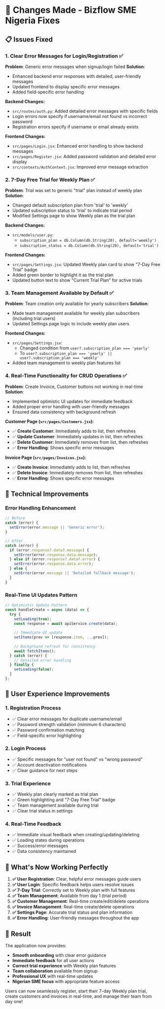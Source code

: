 # 🎯 Changes Made - Bizflow SME Nigeria Fixes

## 📋 **Issues Fixed**

### 1. **Clear Error Messages for Login/Registration** ✅
**Problem**: Generic error messages when signup/login failed
**Solution**: 
- Enhanced backend error responses with detailed, user-friendly messages
- Updated frontend to display specific error messages
- Added field-specific error handling

**Backend Changes:**
- `src/routes/auth.py`: Added detailed error messages with specific fields
- Login errors now specify if username/email not found vs incorrect password
- Registration errors specify if username or email already exists

**Frontend Changes:**
- `src/pages/Login.jsx`: Enhanced error handling to show backend messages
- `src/pages/Register.jsx`: Added password validation and detailed error display
- `src/contexts/AuthContext.jsx`: Improved error message extraction

### 2. **7-Day Free Trial for Weekly Plan** ✅
**Problem**: Trial was set to generic "trial" plan instead of weekly plan
**Solution**:
- Changed default subscription plan from 'trial' to 'weekly'
- Updated subscription status to 'trial' to indicate trial period
- Modified Settings page to show Weekly plan as the trial plan

**Backend Changes:**
- `src/models/user.py`: 
  - `subscription_plan = db.Column(db.String(20), default='weekly')`
  - `subscription_status = db.Column(db.String(20), default='trial')`

**Frontend Changes:**
- `src/pages/Settings.jsx`: Updated Weekly plan card to show "7-Day Free Trial" badge
- Added green border to highlight it as the trial plan
- Updated button text to show "Current Trial Plan" for active trials

### 3. **Team Management Available by Default** ✅
**Problem**: Team creation only available for yearly subscribers
**Solution**:
- Made team management available for weekly plan subscribers (including trial users)
- Updated Settings page logic to include weekly plan users

**Frontend Changes:**
- `src/pages/Settings.jsx`: 
  - Changed condition from `user?.subscription_plan === 'yearly'` 
  - To `user?.subscription_plan === 'yearly' || user?.subscription_plan === 'weekly'`
- Added team management to weekly plan features list

### 4. **Real-Time Functionality for CRUD Operations** ✅
**Problem**: Create Invoice, Customer buttons not working in real-time
**Solution**: 
- Implemented optimistic UI updates for immediate feedback
- Added proper error handling with user-friendly messages
- Ensured data consistency with background refresh

**Customer Page (`src/pages/Customers.jsx`):**
- ✅ **Create Customer**: Immediately adds to list, then refreshes
- ✅ **Update Customer**: Immediately updates in list, then refreshes  
- ✅ **Delete Customer**: Immediately removes from list, then refreshes
- ✅ **Error Handling**: Shows specific error messages

**Invoice Page (`src/pages/Invoices.jsx`):**
- ✅ **Create Invoice**: Immediately adds to list, then refreshes
- ✅ **Delete Invoice**: Immediately removes from list, then refreshes
- ✅ **Error Handling**: Shows specific error messages

## 🔧 **Technical Improvements**

### Error Handling Enhancement
```javascript
// Before
catch (error) {
  setError(error.message || 'Generic error');
}

// After  
catch (error) {
  if (error.response?.data?.message) {
    setError(error.response.data.message);
  } else if (error.response?.data?.error) {
    setError(error.response.data.error);
  } else {
    setError(error.message || 'Detailed fallback message');
  }
}
```

### Real-Time UI Updates Pattern
```javascript
// Optimistic Update Pattern
const handleCreate = async (data) => {
  try {
    setLoading(true);
    const response = await apiService.create(data);
    
    // Immediate UI update
    setItems(prev => [response.item, ...prev]);
    
    // Background refresh for consistency
    await fetchItems();
  } catch (error) {
    // Detailed error handling
  } finally {
    setLoading(false);
  }
};
```

## 🎯 **User Experience Improvements**

### 1. **Registration Process**
- ✅ Clear error messages for duplicate username/email
- ✅ Password strength validation (minimum 6 characters)
- ✅ Password confirmation matching
- ✅ Field-specific error highlighting

### 2. **Login Process**  
- ✅ Specific messages for "user not found" vs "wrong password"
- ✅ Account deactivation notifications
- ✅ Clear guidance for next steps

### 3. **Trial Experience**
- ✅ Weekly plan clearly marked as trial plan
- ✅ Green highlighting and "7-Day Free Trial" badge
- ✅ Team management available during trial
- ✅ Clear trial status in settings

### 4. **Real-Time Feedback**
- ✅ Immediate visual feedback when creating/updating/deleting
- ✅ Loading states during operations
- ✅ Success/error messages
- ✅ Data consistency maintained

## 🚀 **What's Now Working Perfectly**

1. **✅ User Registration**: Clear, helpful error messages guide users
2. **✅ User Login**: Specific feedback helps users resolve issues
3. **✅ 7-Day Trial**: Correctly set to Weekly plan with full features
4. **✅ Team Management**: Available from day 1 (trial period)
5. **✅ Customer Management**: Real-time create/edit/delete operations
6. **✅ Invoice Management**: Real-time create/delete operations
7. **✅ Settings Page**: Accurate trial status and plan information
8. **✅ Error Handling**: User-friendly messages throughout the app

## 🎉 **Result**

The application now provides:
- **Smooth onboarding** with clear error guidance
- **Immediate feedback** for all user actions
- **Correct trial experience** with Weekly plan features
- **Team collaboration** available from signup
- **Professional UX** with real-time updates
- **Nigerian SME focus** with appropriate feature access

Users can now seamlessly register, start their 7-day Weekly plan trial, create customers and invoices in real-time, and manage their team from day one!